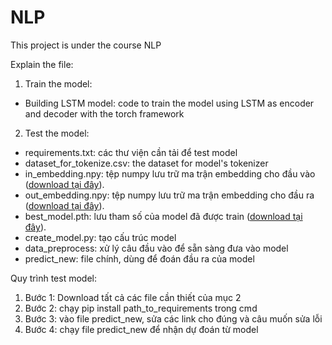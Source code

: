 # NLP
 This project is under the course NLP

Explain the file:
1. Train the model:
- Building LSTM model: code to train the model using LSTM as encoder and decoder with the torch framework
2. Test the model:
- requirements.txt: các thư viện cần tải để test model
- dataset_for_tokenize.csv: the dataset for model's tokenizer
- in_embedding.npy: tệp numpy lưu trữ ma trận embedding cho đầu vào ([download tại đây](https://drive.google.com/file/d/1xpQlW4kb56hO5-UEUVyiURG40D8kt-7G/view?usp=sharing)).
- out_embedding.npy: tệp numpy lưu trữ ma trận embedding cho đầu ra ([download tại đây](https://drive.google.com/file/d/1qZEIiA3EYlZvA-opbYLh7iSjXgY-53xb/view?usp=sharing)).
- best_model.pth: lưu tham số của model đã được train ([download tại đây](https://drive.google.com/file/d/19X9ydtJ764lwZI-w-huzT84aNfc81UFK/view?usp=sharing)).
- create_model.py: tạo cấu trúc model
- data_preprocess: xử lý câu đầu vào để sẵn sàng đưa vào model 
- predict_new: file chính, dùng để đoán đầu ra của model
  
Quy trình test model:
1. Bước 1: Download tất cả các file cần thiết của mục 2
2. Bước 2: chạy pip install path_to_requirements trong cmd
3. Bước 3: vào file predict_new, sửa các link cho đúng và câu muốn sửa lỗi
4. Bước 4: chạy file predict_new để nhận dự đoán từ model
